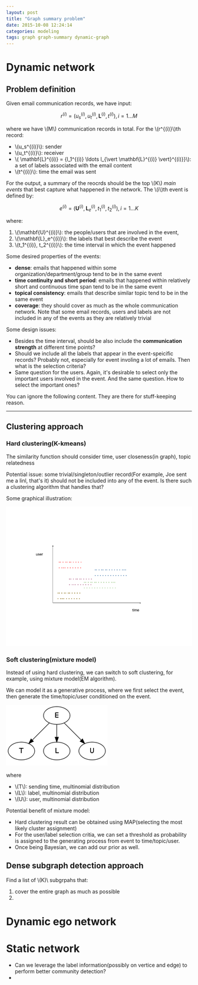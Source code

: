 ```yaml
---
layout: post
title: "Graph summary problem"
date: 2015-10-08 12:24:14
categories: modeling
tags: graph graph-summary dynamic-graph
---
```



# Dynamic network

## Problem definition

Given email communication records, we have input:

$$ r^{(i)} = (u_s^{(i)}, u_t^{(i)}, \mathbf{L}^{(i)}, t^{(i)}), i=1 \ldots M $$

where we have \\(M\\) communication records in total. For the \\(r^{(i)}\\)th record:

- \\(u_s^{(i)}\\): sender
- \\(u_t^{(i)}\\): receiver
- \\( \mathbf{L}^{(i)} = \{l_1^{(i)} \ldots l_{\vert \mathbf{L}^{(i)} \vert}^{(i)}\}\\): a set of labels associated with the email content
- \\(t^{(i)}\\): time the email was sent

For the output, a summary of the reocrds should be the top \\(K\\) *main events* that best capture what happened  in the network. The \\(i\\)th event is defined by:

$$ e^{(i)} = (\mathbf{U}^{(i)}, \mathbf{L}_e^{(i)}, t_1^{(i)}, t_2^{(i)}), i=1 \ldots K $$

where:

1. \\(\mathbf{U}^{(i)}\\): the people/users that are involved in the event,
2. \\(\mathbf{L}_e^{(i)}\\): the labels that best describe the event
3. \\(t_1^{(i)}, t_2^{(i)}\\): the time interval in which the event happened

Some desired properties of the events:

- **dense**: emails that happened within some organization/department/group tend to be in the same event
- **time continuity and short period**: emails that happened within relatively short and continuous time span tend to be in the same event
- **topical consistency**: emails that describe similar topic tend to be in the same event
- **coverage**: they should cover as much as the whole communication network. Note that some email records, users and labels are not included in any of the events as they are relatively trivial

Some design issues:

- Besides the time interval, should be also include the **communication strength** at different time points?
- Should we include all the labels that appear in the event-speicific records? Probably not, especially for event involing a lot of emails. Then what is the selection criteria?
- Same question for the users. Again, it's desirable to select only the important users involved in the event. And the same question. How to select the important ones?


You can ignore the following content. They are there for stuff-keeping reason.

-----------------


## Clustering approach

### Hard clustering(K-kmeans)

The similarity function should consider time, user closeness(in graph), topic relatedness

Potential issue: some trivial/singleton/outlier record(For example, Joe sent me a linl, that's it) should not be included into any of the event. Is there such a clustering algorithm that handles that?

Some graphical illustration:

![](/assets/images/graph-summary/hard-clustering-illustration.png)


### Soft clustering(mixture model)

Instead of using hard clustering, we can switch to soft clustering, for example, using mixture model(EM algorithm).

We can model it as a generative process, where we first select the event, then generate the time/topic/user conditioned on the event.

![](/images/graphviz/gen-b570b3235b7f99222039aa0390a49796.gv.png)

where

- \\(T\\): sending time, multinomial distribution
- \\(L\\): label, multinomial distribution
- \\(U\\): user, multinomial distribution

Potential benefit of mixture model:

- Hard clustering result can be obtained using MAP(selecting the most likely cluster assignment)
- For the user/label selection critia, we can set a threshold as probability is assigned to the generating process from event to time/topic/user.
- Once being Bayesian, we can add our prior as well.

## Dense subgraph detection approach

Find a list of \\(K)\\ subgrpahs that:

1. cover the entire graph as much as possible
2. 

# Dynamic ego network

# Static network

- Can we leverage the label information(possibly on vertice and edge) to perform better community detection?
- 
